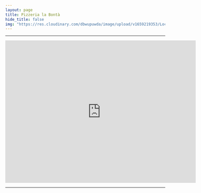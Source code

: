 ```yaml
---
layout: page
title: Pizzeria la Bontà
hide_title: false
img: "https://res.cloudinary.com/dbwupuwda/image/upload/v1659219353/Locali/labonta.png"
---
```

---

<center>
<a href="tel:3293782982" title="Numero telefono">
 <span class="fa-stack fa-lg">
    <i class="fas fa-circle fa-stack-2x"></i>
    <i class="fas fa-phone fa-stack-1x fa-inverse fa-flip-horizontal"></i>
 </span>
</a>

<a href="https://www.facebook.com/pizzeriaLa-Bont%C3%A0-108231511912183" title="Pagina Facebook" target="_blank" rel="noopener">
  <span class="fa-stack fa-lg">
      <i class="fas fa-circle fa-stack-2x"></i>
      <i class="fab fa-facebook fa-stack-1x fa-inverse"></i>
  </span>
</a>
</center>

<p><center><iframe src="https://www.google.com/maps/embed?pb=!1m18!1m12!1m3!1d2848.3334704735544!2d11.822967615727988!3d44.44683290876605!2m3!1f0!2f0!3f0!3m2!1i1024!2i768!4f13.1!3m3!1m2!1s0x477e1d365a98cfd7%3A0xc9e7ef546752974!2sPizzeria%20la%20bont%C3%A0!5e0!3m2!1sit!2sit!4v1661952037254!5m2!1sit!2sit" width="600" height="450" style="border:0;" allowfullscreen="" loading="lazy" referrerpolicy="no-referrer-when-downgrade"></iframe></center></p>

---